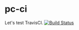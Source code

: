 # pc-ci

Let's test TravisCI.
[![Build Status](https://travis-ci.com/rheiland/pc-ci.svg?branch=master)](https://travis-ci.com/rheiland/pc-ci)
